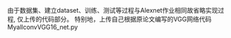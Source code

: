 由于数据集、建立dataset、训练、测试等过程与Alexnet作业相同故省略实现过程, 仅上传的代码部分。
特别地，上传自己根据原论文编写的VGG网络代码MyallconvVGG16_net.py

